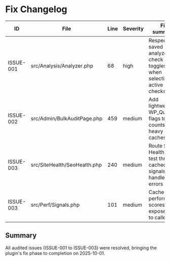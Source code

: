 # Fix Changelog

| ID | File | Line | Severity | Fix summary | Commit |
| --- | --- | --- | --- | --- | --- |
| ISSUE-001 | src/Analysis/Analyzer.php | 68 | high | Respect saved analyzer check toggles when selecting active checks | ba9b098 |
| ISSUE-002 | src/Admin/BulkAuditPage.php | 459 | medium | Add lightweight WP_Query flags to skip counts and heavy caches | cadb16c |
| ISSUE-003 | src/SiteHealth/SeoHealth.php | 240 | medium | Route Site Health PSI test through cached signals and handle errors | a47a494 |
| ISSUE-003 | src/Perf/Signals.php | 101 | medium | Cache PSI performance scores and expose them to callers | a47a494 |

## Summary

All audited issues (ISSUE-001 to ISSUE-003) were resolved, bringing the plugin's fix phase to completion on 2025-10-01.
